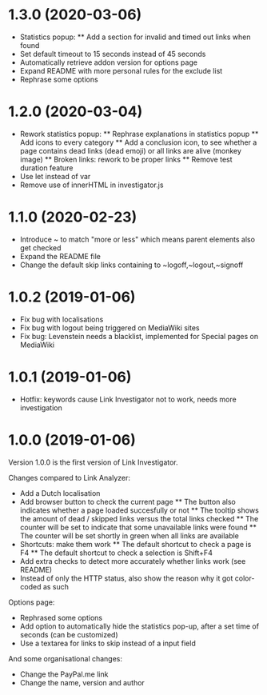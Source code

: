 1.3.0 (2020-03-06)
==================
* Statistics popup:
** Add a section for invalid and timed out links when found
* Set default timeout to 15 seconds instead of 45 seconds
* Automatically retrieve addon version for options page
* Expand README with more personal rules for the exclude list
* Rephrase some options

1.2.0 (2020-03-04)
==================
* Rework statistics popup:
** Rephrase explanations in statistics popup
** Add icons to every category
** Add a conclusion icon, to see whether a page contains dead links (dead emoji) or all links are alive (monkey image)
** Broken links: rework to be proper links
** Remove test duration feature
* Use let instead of var
* Remove use of innerHTML in investigator.js

1.1.0 (2020-02-23)
==================
* Introduce ~ to match "more or less" which means parent elements also get checked
* Expand the README file
* Change the default skip links containing to ~logoff,~logout,~signoff

1.0.2 (2019-01-06)
==================
* Fix bug with localisations
* Fix bug with logout being triggered on MediaWiki sites
* Fix bug: Levenstein needs a blacklist, implemented for Special pages on MediaWiki

1.0.1 (2019-01-06)
==================
* Hotfix: keywords cause Link Investigator not to work, needs more investigation

1.0.0 (2019-01-06)
==================

Version 1.0.0 is the first version of Link Investigator.

Changes compared to Link Analyzer:
* Add a Dutch localisation
* Add browser button to check the current page
** The button also indicates whether a page loaded succesfully or not
** The tooltip shows the amount of dead / skipped links versus the total links checked
** The counter will be set to indicate that some unavailable links were found
** The counter will be set shortly in green when all links are available
* Shortcuts: make them work
** The default shortcut to check a page is F4
** The default shortcut to check a selection is Shift+F4
* Add extra checks to detect more accurately whether links work (see README)
* Instead of only the HTTP status, also show the reason why it got color-coded as such

Options page:
* Rephrased some options
* Add option to automatically hide the statistics pop-up, after a set time of seconds (can be customized)
* Use a textarea for links to skip instead of a input field

And some organisational changes:
* Change the PayPal.me link
* Change the name, version and author
